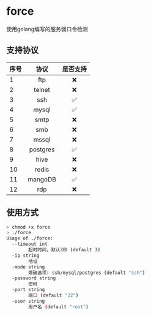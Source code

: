 # force
使用golang编写的服务弱口令检测

## 支持协议

|序号|协议|是否支持|
|:---|:---:| :---: |
|1|ftp|❌|
|2|telnet|❌|
|3|ssh|✅|
|4|mysql|✅|
|5|smtp|❌|
|6|smb|❌|
|7|mssql|❌|
|8|postgres|✅|
|9|hive|❌|
|10|redis|❌|
|11|mangoDB|✅|
|12|rdp|❌|


## 使用方式

```bash
> chmod +x force
> ./force 
Usage of ./force:
  --timeout int
        超时时间，默认3秒 (default 3)
  -ip string
        地址
  -mode string
        爆破选项: ssh/mysql/postgres (default "ssh")
  -password string
        密码
  -port string
        端口 (default "22")
  -user string
        用户名 (default "root")
```
